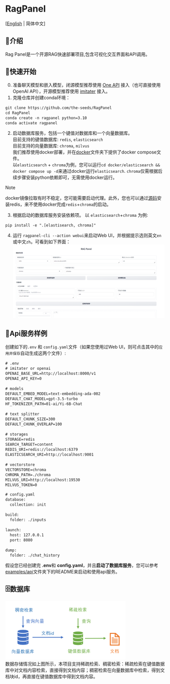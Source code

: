 # RagPanel
[[English](README.md) | 简体中文]
## 📄介绍
Rag Panel是一个开源RAG快速部署项目,包含可视化交互界面和API调用。
## 🚀快速开始
0. 准备聊天模型和嵌入模型，闭源模型推荐使用 [One API](https://github.com/songquanpeng/one-api) 接入（也可直接使用OpenAI API），开源模型推荐使用 [imitater](https://github.com/the-seeds/imitater) 接入。
1. 克隆仓库并创建conda环境：
```
git clone https://github.com/the-seeds/RagPanel
cd RagPanel
conda create -n ragpanel python=3.10
conda activate ragpanel
```
2. 启动数据库服务，包括一个键值对数据库和一个向量数据库。  
目前支持的键值数据库: `redis`,  `elasticsearch`  
目前支持的向量数据库: `chroma`, `milvus`  
我们推荐使用docker部署，并在[docker](docker)文件夹下提供了docker compose文件。  
以`elasticsearch` + `chroma`为例，您可以运行`cd docker/elasticsearch && docker compose up -d`来通过docker运行`elasticsearch`. `chroma`仅需根据后续步骤安装python依赖即可，无需使用docker运行。
> [!Note]
> docker镜像拉取有时不稳定，您可能需要启动代理。此外，您也可以通过[源码](https://github.com/redis/redis?tab=readme-ov-file#installing-redis)安装redis，来不使用docker完成`redis`+`chroma`的启动。


3. 根据启动的数据库服务安装依赖项。 以 `elasticsearch`+`chroma` 为例:
```
pip install -e ".[elastisearch, chroma]"
```

4. 运行 `ragpanel-cli --action webui`来启动Web UI，并根据提示选则英文`en`或中文`zh`。可看到如下界面：  
![Web UI](./assets/webui_zh.png)

## 📡Api服务样例
创建如下的`.env` 和 `config.yaml`文件（如果您使用过Web UI，则可点击其中的`应用并保存`自动生成这两个文件）:
```
# .env
# imitater or openai
OPENAI_BASE_URL=http://localhost:8000/v1
OPENAI_API_KEY=0

# models
DEFAULT_EMBED_MODEL=text-embedding-ada-002
DEFAULT_CHAT_MODEL=gpt-3.5-turbo
HF_TOKENIZER_PATH=01-ai/Yi-6B-Chat

# text splitter
DEFAULT_CHUNK_SIZE=300
DEFAULT_CHUNK_OVERLAP=100

# storages
STORAGE=redis
SEARCH_TARGET=content
REDIS_URI=redis://localhost:6379
ELASTICSEARCH_URI=http://localhost:9001

# vectorstore
VECTORSTORE=chroma
CHROMA_PATH=./chroma
MILVUS_URI=http://localhost:19530
MILVUS_TOKEN=0
```

```
# config.yaml
database:
  collection: init

build:
  folder: ./inputs

launch:
  host: 127.0.0.1
  port: 8080

dump:
  folder: ./chat_history
```
假设您已经创建完 **.env**和 **config.yaml**，并且**启动了数据库服务**，您可以参考[examples/api](examples/api/)文件夹下的README来启动和使用api服务。  

## 🗄数据库
![database_zh](assets/database_usage_zh.png)  
数据存储情况如上图所示，本项目支持稀疏检索、稠密检索：稀疏检索在键值数据库中对文档内容检索，直接得到文档内容；稠密检索在向量数据库中检索，得到文档块id，再直接在键值数据库中得到文档内容。